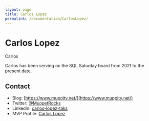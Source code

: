```yaml
---
layout: page
title: Carlos Lopez
permalink: /documentation/CarlosLopez/
---
```

# Carlos Lopez
Carlos 

Carlos has been serving on the SQL Saturday board from 2021 to the present date.

## Contact
- Blog: [https://www.muppity.net/](https://www.muppity.net/)
- Twitter: [@MuppetRocks](https://twitter.com/MuppetRocks)
- LinkedIn: [carlos-lopez-taks](https://www.linkedin.com/in/carlos-lopez-taks/?originalSubdomain=gt)
- MVP Profile: [Carlos Lopez](https://mvp.microsoft.com/en-US/MVP/profile/63c1472a-ed9f-ea11-a811-000d3a8dfe0d)
